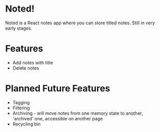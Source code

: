 # Noted!
Noted is a React notes app where you can store titled notes. Still in very early stages.
# Features
  - Add notes with title
  - Delete notes
# Planned Future Features
  - Tagging
  - Filtering
  - Archiving - will move notes from one memory state to another, 'archived' one, accessible on another page
  - Recycling bin
